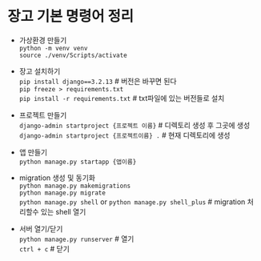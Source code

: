 # 장고 기본 명령어 정리

* 가상환경 만들기  
`python -m venv venv`  
`source ./venv/Scripts/activate`  

* 장고 설치하기  
`pip install django==3.2.13` # 버전은 바꾸면 된다  
`pip freeze > requirements.txt`  
`pip install -r requirements.txt` # txt파일에 있는 버전들로 설치  

* 프로젝트 만들기  
`django-admin startproject {프로젝트 이름}` # 디렉토리 생성 후 그곳에 생성  
`django-admin startproject {프로젝트이름} .` # 현재 디렉토리에 생성  

* 앱 만들기  
`python manage.py startapp {앱이름}`  

* migration 생성 및 동기화  
`python manage.py makemigrations`  
`python manage.py migrate`  
`python manage.py shell` or `python manage.py shell_plus` # migration 처리할수 있는 shell 열기  

* 서버 열기/닫기  
`python manage.py runserver` # 열기  
`ctrl + c` # 닫기  
